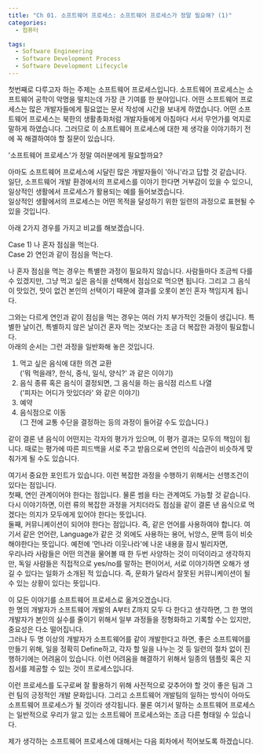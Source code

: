 ```yaml
---
title: "Ch 01. 소프트웨어 프로세스: 소프트웨어 프로세스가 정말 필요해? (1)"
categories:
  - 컴퓨터

tags:
  - Software Engineering
  - Software Development Process
  - Software Development Lifecycle
---
```


첫번째로 다루고자 하는 주제는 소프트웨어 프로세스입니다.
소프트웨어 프로세스는 소프트웨어 공학이 악명을 떨치는데 가장 큰 기여를 한 분야입니다.
어떤 소프트웨어 프로세스는 많은 개발자들에게 필요없는 문서 작성에 시간을 보내게 하였습니다.
어떤 소프트웨어 프로세스는 북한의 생활총화처럼 개발자들에게 아침마다 서서 무언가를 억지로 말하게 하였습니다.
그러므로 이 소프트웨어 프로세스에 대한 제 생각을 이야기하기 전에 꼭 해결하여야 할 질문이 있습니다.

'소프트웨어 프로세스'가 정말 여러분에게 필요할까요?

아마도 소프트웨어 프로세스에 시달린 많은 개발자들이 '아니'라고 답할 것 같습니다.<br/>
일단, 소프트웨어 개발 환경에서의 프로세스를 이야기 한다면 거부감이 있을 수 있으니, 
일상적인 생활에서 프로세스가 활용되는 예를 들어보겠습니다. <br/>
일상적인 생활에서의 프로세스는 어떤 목적을 달성하기 위한 일련의 과정으로 표현될 수 있을 것입니다.<br/>

아래 2가지 경우를 가지고 비교를 해보겠습니다.

Case 1) 나 혼자 점심을 먹는다. <br/>
Case 2) 연인과 같이 점심을 먹는다. <br/>

나 혼자 점심을 먹는 경우는 특별한 과정이 필요하지 않습니다. 
사람들마다 조금씩 다를 수 있겠지만, 그냥 먹고 싶은 음식을 선택해서 점심으로 먹으면 됩니다.
그리고 그 음식이 맛있건, 맛이 없건 본인의 선택이기 때문에 결과를 오롯이 본인 혼자 책임지게 됩니다. <br/>

그와는 다르게 연인과 같이 점심을 먹는 경우는 여러 가지 부가적인 것들이 생깁니다.
특별한 날이건, 특별하지 않은 날이건 혼자 먹는 것보다는 조금 더 복잡한 과정이 필요합니다.<br/>
아래의 순서는 그런 과정을 일반화해 놓은 것입니다. <br/>
1) 먹고 싶은 음식에 대한 의견 교환 <br/>
('뭐 먹을래?, 한식, 중식, 일식, 양식?' 과 같은 이야기) <br/>
2) 음식 종류 혹은 음식이 결정되면, 그 음식을 하는 음식점 리스트 나열 <br/>
('피자는 어디가 맛있더라' 와 같은 이야기) <br/>
3) 예약 <br/>
4) 음식점으로 이동 <br/>
(그 전에 교통 수단을 결정하는 등의 과정이 들어갈 수도 있습니다.) <br/>

같이 결론 낸 음식이 어떤지는 각자의 평가가 있으며, 이 평가 결과는 모두의 책임이 됩니다. 
때로는 평가에 따른 피드백을 서로 주고 받음으로써 연인의 식습관이 비슷하게 맞춰가게 될 수도 있습니다.<br/>

여기서 중요한 포인트가 있습니다. 이런 복잡한 과정을 수행하기 위해서는 선행조건이 있다는 점입니다. <br/>
첫째, 연인 관계이어야 한다는 점입니다. 물론 썸을 타는 관계여도 가능할 것 같습니다.
다시 이야기하면, 이런 류의 복잡한 과정을 거치더라도 점심을 같이 결론 낸 음식으로 먹겠다는 의지가 모두에게 있어야 한다는 뜻입니다.<br/>
둘째, 커뮤니케이션이 되어야 한다는 점입니다. 즉, 같은 언어를 사용하여야 합니다.
여기서 같은 언어란, Language가 같은 것 외에도 사용하는 용어, 뉘앙스, 문맥 등이 비슷해야한다는 뜻입니다.
예전에 '먼나라 이웃나라'에 나온 내용을 잠시 빌리자면, <br/>
우리나라 사람들은 어떤 의견을 물어볼 때 한 두번 사양하는 것이 미덕이라고 생각하지만,
독일 사람들은 직접적으로 yes/no를 말하는 편이어서, 서로 이야기하면 오해가 생길 수 있다는 일화가 소개된 적 있습니다.
즉, 문화가 달라서 잘못된 커뮤니케이션이 될 수 있는 상황이 있다는 뜻입니다. 

이 모든 이야기를 소프트웨어 프로세스로 옮겨오겠습니다. <br/>
한 명의 개발자가 소프트웨어 개발의 A부터 Z까지 모두 다 한다고 생각하면, 
그 한 명의 개발자가 본인의 실수를 줄이기 위해서 일부 과정들을 정형화하고 기록할 수는 있지만, 중요성은 다소 떨어집니다.<br/>
그러나 두 명 이상의 개발자가 소프트웨어를 같이 개발한다고 하면, 
좋은 소프트웨어를 만들기 위해, 일을 정확히 Define하고, 각자 할 일을 나누는 것 등 일련의 절차 없이 진행하기에는 어려움이 있습니다. 
이런 어려움을 해결하기 위해서 일종의 템플릿 혹은 지침서를 제공할 수 있는 것이 프로세스입니다.

이런 프로세스를 도구로써 잘 활용하기 위해 사전적으로 갖추어야 할 것이 좋은 팀과 그런 팀의 긍정적인 개발 문화입니다.
그리고 소프트웨어 개발팀의 일하는 방식이 아마도 소프트웨어 프로세스가 될 것이라 생각됩니다. 
물론 여기서 말하는 소프트웨어 프로세스는 일반적으로 우리가 알고 있는 소프트웨어 프로세스와는 조금 다른 형태일 수 있습니다.

제가 생각하는 소프트웨어 프로세스에 대해서는 다음 회차에서 적어보도록 하겠습니다.

